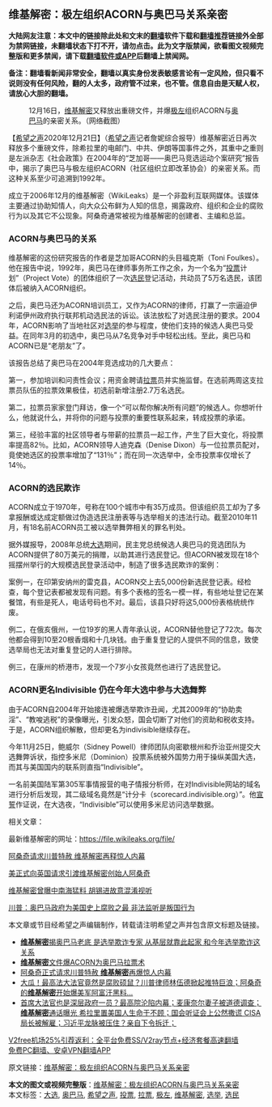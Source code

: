  <h2>维基解密：极左组织ACORN与奥巴马关系亲密</h2> <p class="notice"><b>大陆网友注意：本文中的链接除此处和文末的<a href="https://github.com/bannedbook/fanqiang" >翻墙</a>软件下载和<a href="https://github.com/killgcd/justmysocks/blob/master/README.md">翻墙推荐</a>链接外全部为禁网链接，未翻墙状态下打不开，请勿点击。此为文字版禁闻，欲看图文视频完整版和更多禁闻，请下载<a href="https://github.com/bannedbook/fanqiang">翻墙软件或APP</a>后翻墙上禁闻网。</p><p>备注：翻墙看新闻非常安全，翻墙以真实身份发表敏感言论有一定风险，但只看不说则没有任何风险，翻的人太多，政府管不过来，也不管。信息自由是天赋人权，请放心大胆的翻墙。</b></p>  <div class="entry"> <figure><figcaption>12月16日，<a href="https://www.bannedbook.org/bnews/tag/%e7%bb%b4%e5%9f%ba%e8%a7%a3%e5%af%86/" class="st_tag internal_tag" rel="tag" title="标签 维基解密 下的日志">维基解密</a>又释放出重磅文件，并爆<a href="https://www.bannedbook.org/bnews/tag/%E6%9E%81%E5%B7%A6/" class="st_tag internal_tag" rel="tag" title="标签 极左 下的日志">极左</a>组织ACORN与<a href="https://www.bannedbook.org/bnews/tag/%e5%a5%a5%e5%b7%b4%e9%a9%ac/" class="st_tag internal_tag" rel="tag" title="标签 奥巴马 下的日志">奥巴马</a>的亲密关系。（网络截图）</figcaption></figure> <p>【<span class='wp_keywordlink_affiliate'><a href="https://www.soundofhope.org" title="希望之声" target="_blank">希望之声</a></span>2020年12月21日】（<a href="https://www.bannedbook.org/bnews/tag/%e5%b8%8c%e6%9c%9b%e4%b9%8b%e5%a3%b0/" class="st_tag internal_tag" rel="tag" title="标签 希望之声 下的日志">希望之声</a>记者詹妮综合报导）维基解密近日再次释放多个重磅文件，除希拉里的电邮门、中共、伊朗等国事件之外，其重中之重则是左派杂志《社会政策》在2004年的“芝加哥——奥巴马竞选运动个案研究”报告中，揭示了奥巴马与极左组织ACORN（社区组织立即改革协会）的亲密关系。而这种关系至少可追溯到1992年。</p> <p>成立于2006年12月的维基解密（WikiLeaks）是一个非盈利互联网媒体。该媒体主要通过协助知情人，向大众公布鲜为人知的信息，揭露政府、组织和企业的腐败行为以及其它不公现象。阿桑奇通常被视为维基解密的创建者、主编和总监。</p> <h3>ACORN与奥巴马的关系</h3> <p>维基解密的这份研究报告的作者是芝加哥ACORN的头目福克斯（Toni Foulkes）。他在报告中说，1992年，奥巴马在律师事务所工作之余，为一个名为“<a href="https://www.bannedbook.org/bnews/tag/%E6%8A%95%E7%A5%A8/" class="st_tag internal_tag" rel="tag" title="标签 投票 下的日志">投票</a>计划”（Project Vote）的团体组织了一次<a href="https://www.bannedbook.org/bnews/tag/%E9%80%89%E6%B0%91/" class="st_tag internal_tag" rel="tag" title="标签 选民 下的日志">选民</a>登记活动，共动员了5万名选民，该团体后被纳入ACORN组织。</p> <p>之后，奥巴马还为ACORN培训员工，又作为ACORN的律师，打赢了一宗逼迫伊利诺伊州政府执行联邦机动选民法的诉讼。该法放松了对选民注册的要求。2004年，ACORN影响了当地社区对<a href="https://www.bannedbook.org/bnews/tag/%e9%80%89%e4%b8%be/" class="st_tag internal_tag" rel="tag" title="标签 选举 下的日志">选举</a>的参与程度，使他们支持的候选人奥巴马受益。在同年3月的初选中，奥巴马从7名竞争对手中轻松出线。至此，奥巴马和ACORN已是“老朋友”了。</p> <p>该报告总结了奥巴马在2004年竞选成功的几大要点：</p> <p>第一，参加培训和问责性会议；用资金聘请<a href="https://www.bannedbook.org/bnews/tag/%E6%8B%89%E7%A5%A8/" class="st_tag internal_tag" rel="tag" title="标签 拉票 下的日志">拉票</a>员并实施监督。在选前两周这支拉票员队伍的拉票效果极佳，初选前新增注册2.7万名选民。</p>  <p>第二，拉票员家家登门拜访，像一个“可以帮你解决所有问题”的候选人。你想听什么，他就说什么，并将你的问题与投票的重要性联系起来，转成投票的承诺。</p> <p>第三，经验丰富的社区领导者与带薪的拉票员一起工作，产生了巨大变化，将投票率提高82％。比如，ACORN领导人迪克森（Denise Dixon）与一位拉票员配对，竟使她选区的投票率增加了“131％”；而在同一次选举中，全市投票率仅增长了14％。</p> <h3>ACORN的选民欺诈</h3> <p>ACORN成立于1970年，号称在100个城市中有35万成员。但该组织员工却为了多拿报酬或达成定额做过伪造选民注册表等与选举相关的违法行动。截至2010年11月，有18名前ACORN员工被以选举舞弊相关的罪名判处。</p> <p>据外媒报导，2008年总统<a href="https://www.bannedbook.org/bnews/tag/%e5%a4%a7%e9%80%89/" class="st_tag internal_tag" rel="tag" title="标签 大选 下的日志">大选</a>期间，民主党总统候选人奥巴马的竞选团队为ACORN提供了80万美元的捐赠，以助其进行选民登记。但ACORN被发现在18个摇摆州举行的大规模选民登录活动中，制造了很多选民欺诈的案例：</p> <p>案例一，在印第安纳州的雷克县，ACORN交上去5,000份新选民登记表。经检查，每个登记表都被发现有问题。有多个表格的签名一模一样，有些地址登记在某餐馆，有些是死人，电话号码也不对。最后，该县只好将这5,000份表格统统作废。</p> <p>例二，在俄亥俄州，一位19岁的黑人青年承认说，ACORN替他登记了72次。每次他都会得到10至20根香烟和十几块钱。由于重复登记的人提供不同的信息，致使选举局也无法对重复登记的人进行排除。</p>  <p>例三，在康州的桥港市，发现一个7岁小女孩竟然也进行了选民登记。</p> <h3>ACORN更名Indivisible 仍在今年大选中参与大选舞弊</h3> <p>由于ACORN自2004年开始接连被爆选举欺诈丑闻，尤其2009年的“协助卖淫”、“教唆逃税”的录像曝光，引发众怒，国会切断了对他们的资助和税收支持。于是，ACORN组织解散，但却更名为indivisible继续存在。</p> <p>今年11月25日，鲍威尔（Sidney Powell）律师团队向密歇根州和乔治亚州提交大选舞弊诉状，指控多米尼（Dominion）投票系统被外国势力用于操纵美国大选，而其与美国国内的联系则直指“Indivisible”。</p> <p>一名前美国陆军第305军事情报营的电子情报分析师，在对Indivisible网站的域名进行分析后发现，其二级域名竟然是“计分卡（scorecard.indivisible.org）”。他<span class='wp_keywordlink'><a href="https://www.bannedbook.org/forum5/topic17.html" title="宣誓与预言" target="_blank">宣誓</a></span>作证说，在大选夜，“Indivisible”可以使用多米尼访问选举数据。</p> <p>相关文章：</p> <p>最新维基解密的网址：<a href="https://file.wikileaks.org/file/">https://file.wikileaks.org/file/</a></p>  <p><a href="https://www.soundofhope.org/post/454528">阿桑奇请求川普特赦 维基解密再释惊人内幕</a></p> <p><a href="https://www.soundofhope.org/post/284473">美正式向英国请求引渡维基解密创始人阿桑奇</a></p> <p><a href="https://www.soundofhope.org/post/280597">维基解密曾曝中南海猛料 胡锡进故意混淆视听</a></p> <p><a href="https://www.soundofhope.org/post/412780">川普：奥巴马政府为美国史上腐败之最 非法监听是叛国行为</a></p> <p>本文章或节目经希望之声编辑制作，转载请注明希望之声并包含原文标题及链接。</p> <ul class='op-related-articles' title='相关阅读'> <li><a href='https://www.bannedbook.org/bnews/topimagenews/20201222/1452466.html' target='_blank'><b>维基解密</b>揭奥巴马老底 是选举欺诈专家 从基层就靠此起家 和今年选举欺诈这关系</a></li> <li><a href='https://www.bannedbook.org/bnews/cbnews/20201222/1452454.html' target='_blank'><b>维基解密</b>文件爆ACORN为奥巴马拉票术</a></li> <li><a href='https://www.bannedbook.org/bnews/bannedvideo/20201220/1451620.html' target='_blank'>阿桑奇正式请求川普特赦 <b>维基解密</b>再爆惊人内幕</a></li> <li><a href='https://www.bannedbook.org/bnews/comments/20201219/1450887.html' target='_blank'>大瓜！最高法大法官竟然是腐败硕鼠？川普律师林伍德掀起推特巨浪；阿桑奇的<b>维基解密</b>开始爆美军阿富汗黑料…</a></li> <li><a href='https://www.bannedbook.org/bnews/bannedvideo/20201218/1450412.html' target='_blank'>首席大法官也是深层政府一员？最高院沦陷内幕；麦康奈尔妻子被道德调查；<b>维基解密</b>通话曝光 希拉里置美国人生命于不顾；国会听证会上公然撒谎 CISA 局长被解雇；习近平龙脉被压住？亲自下令拆迁；</a></li> </ul> <p class="texttj"> <a href="https://github.com/bannedbook/fanqiang/wiki/V2ray%E6%9C%BA%E5%9C%BA" target="_blank">V2free机场25%引荐返利：全平台免费SS/V2ray节点+经济套餐高速翻墙</a><br/> <a href="https://github.com/bannedbook/fanqiang/wiki/%E7%A6%81%E9%97%BB%E7%BD%91%E5%AE%89%E5%8D%93%E7%BF%BB%E5%A2%99%E6%96%B0%E9%97%BBAPP" target="_blank">免费PC翻墙、安卓VPN翻墙APP</a></p><p>原文链接：<a class="src_link"  href="https://www.soundofhope.org/post/455893" target="_blank">维基解密：极左组织ACORN与奥巴马关系亲密</a></p> <a name='sharetosocial'></a>       <div><b>本文的图文或视频完整版</b>：<a href='https://www.bannedbook.org/bnews/comments/20201222/1452523.html'>维基解密：极左组织ACORN与奥巴马关系亲密</a></div>  </div><!--END ENTRY--> <div class="postfooter"> <div>本文标签：<a href="https://www.bannedbook.org/bnews/tag/%e5%a4%a7%e9%80%89/" rel="tag">大选</a>, <a href="https://www.bannedbook.org/bnews/tag/%e5%a5%a5%e5%b7%b4%e9%a9%ac/" rel="tag">奥巴马</a>, <a href="https://www.bannedbook.org/bnews/tag/%e5%b8%8c%e6%9c%9b%e4%b9%8b%e5%a3%b0/" rel="tag">希望之声</a>, <a href="https://www.bannedbook.org/bnews/tag/%E6%8A%95%E7%A5%A8/" rel="tag">投票</a>, <a href="https://www.bannedbook.org/bnews/tag/%E6%8B%89%E7%A5%A8/" rel="tag">拉票</a>, <a href="https://www.bannedbook.org/bnews/tag/%E6%9E%81%E5%B7%A6/" rel="tag">极左</a>, <a href="https://www.bannedbook.org/bnews/tag/%e7%bb%b4%e5%9f%ba%e8%a7%a3%e5%af%86/" rel="tag">维基解密</a>, <a href="https://www.bannedbook.org/bnews/tag/%e9%80%89%e4%b8%be/" rel="tag">选举</a>, <a href="https://www.bannedbook.org/bnews/tag/%E9%80%89%E6%B0%91/" rel="tag">选民</a></div>  </div><!--END POSTFOOTER--> 
